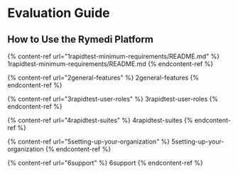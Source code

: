 # Evaluation Guide

## How to Use the Rymedi Platform

{% content-ref url="1rapidtest-minimum-requirements/README.md" %} 1rapidtest-minimum-requirements/README.md {% endcontent-ref %}

{% content-ref url="2general-features" %} 2general-features {% endcontent-ref %}

{% content-ref url="3rapidtest-user-roles" %} 3rapidtest-user-roles {% endcontent-ref %}

{% content-ref url="4rapidtest-suites" %} 4rapidtest-suites {% endcontent-ref %}

{% content-ref url="5setting-up-your-organization" %} 5setting-up-your-organization {% endcontent-ref %}

{% content-ref url="6support" %} 6support {% endcontent-ref %}
